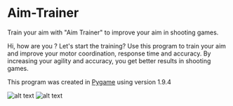 # Aim-Trainer
 Train your aim with "Aim Trainer" to improve your aim in shooting games.

Hi, how are you ? Let's start the training?
Use this program to train your aim and improve your motor coordination, response time and accuracy. 
By increasing your agility and accuracy, you get better results in shooting games.


This program was created in [Pygame](https://www.pygame.org) using version 1.9.4

![alt text](https://github.com/JeanExtreme002/Aim-Trainer/blob/master/photos/running.png)
![alt text](https://github.com/JeanExtreme002/Aim-Trainer/blob/master/photos/gameover.png)
